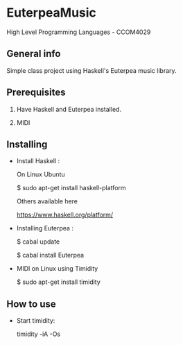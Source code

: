 # EuterpeaMusic
  High Level Programming Languages - CCOM4029  
  
  ## General info
  Simple class project using Haskell's Euterpea music library.
 
  ## Prerequisites
  1) Have Haskell and Euterpea installed.
  
  2) MIDI
  
  ## Installing
  * Install Haskell : 
  
      On Linux Ubuntu 
  
      $ sudo apt-get install haskell-platform
  
      Others available here
  
      https://www.haskell.org/platform/
  
  * Installing Euterpea : 
  
     $ cabal update
     
     $ cabal install Euterpea
  
  * MIDI on Linux using Timidity 
  
     $ sudo apt-get install timidity
  
  ## How to use
  * Start timidity:
  
    timidity -iA -Os
  
  
